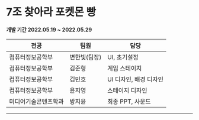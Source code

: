 # 7조 찾아라 포켓몬 빵  #

__개발 기간 2022.05.19 ~ 2022.05.29__

전공 | 팀원  | 담당
------------- | ------------- | -------------
컴퓨터정보공학부 | 변한빛(팀장)  | UI, 초기설정
컴퓨터정보공학부 | 김준형 | 게임 스테이지
컴퓨터정보공학부 | 김민호 | UI 디자인, 배경 디자인
컴퓨터정보공학부 | 윤지영 | 스테이지 디자인
미디어기술콘텐츠학과 | 방지윤 | 최종 PPT, 사운드
---
